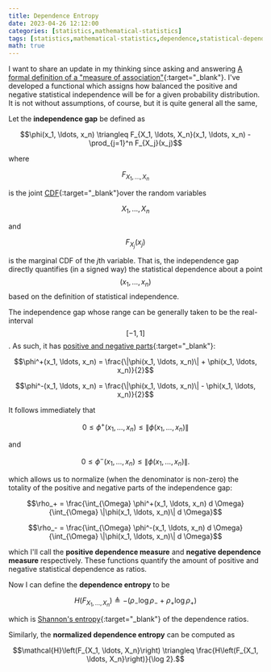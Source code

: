 ```yaml
---
title: Dependence Entropy
date: 2023-04-26 12:12:00
categories: [statistics,mathematical-statistics]
tags: [statistics,mathematical-statistics,dependence,statistical-dependence,mutual-dependence,shannon-entropy,information-theory,calculus,probability-theory]
math: true
---
```


I want to share an update in my thinking since asking and answering [A formal definition of a "measure of association"](https://stats.stackexchange.com/q/534454/69508){:target="_blank"}. I've developed a functional which assigns how balanced the positive and negative statistical independence will be for a given probability distribution. It is not without assumptions, of course, but it is quite general all the same,

Let the **independence gap** be defined as 

$$\phi(x_1, \ldots, x_n) \triangleq F_{X_1, \ldots, X_n}(x_1, \ldots, x_n) - \prod_{j=1}^n F_{X_j}(x_j)$$

where 

$$F_{X_1, \ldots, X_n}$$

is the joint [CDF](https://en.wikipedia.org/wiki/Cumulative_distribution_function){:target="_blank"}over the random variables 

$$X_1, \ldots, X_n$$ 

and 

$$F_{X_j}(x_j)$$

is the marginal CDF of the $j$th variable. That is, the independence gap directly quantifies (in a signed way) the statistical dependence about a point $$(x_1, \ldots, x_n)$$ based on the definition of statistical independence.

The independence gap whose range can be generally taken to be the real-interval $$[-1,1]$$. As such, it has [positive and negative parts](https://en.wikipedia.org/wiki/Positive_and_negative_parts){:target="_blank"}:

$$\phi^+(x_1, \ldots, x_n) = \frac{\|\phi(x_1, \ldots, x_n)\| + \phi(x_1, \ldots, x_n)}{2}$$

$$\phi^-(x_1, \ldots, x_n) = \frac{\|\phi(x_1, \ldots, x_n)\| - \phi(x_1, \ldots, x_n)}{2}$$

It follows immediately that 

$$0 \leq \phi^+(x_1, \ldots, x_n) \leq \|\phi(x_1, \ldots, x_n)\|$$

and

$$0 \leq \phi^-(x_1, \ldots, x_n) \leq \|\phi(x_1, \ldots, x_n)\|.$$

which allows us to normalize (when the denominator is non-zero) the totality of the positive and negative parts of the independence gap:

$$\rho_+ = \frac{\int_{\Omega} \phi^+(x_1, \ldots, x_n) d \Omega}{\int_{\Omega} \|\phi(x_1, \ldots, x_n)\| d \Omega}$$

$$\rho_- = \frac{\int_{\Omega} \phi^-(x_1, \ldots, x_n) d \Omega}{\int_{\Omega} \|\phi(x_1, \ldots, x_n)\| d \Omega}$$

which I'll call the **positive dependence measure** and **negative dependence measure** respectively. These functions quantify the amount of positive and negative statistical dependence as ratios.

Now I can define the **dependence entropy** to be

$$H\left(F_{X_1, \ldots, X_n}\right) \triangleq -\left( \rho_- \log \rho_- + \rho_+ \log \rho_+ \right)$$

which is [Shannon's entropy](https://en.wikipedia.org/wiki/Entropy_(information_theory)){:target="_blank"} of the dependence ratios.

Similarly, the **normalized dependence entropy** can be computed as 

$$\mathcal{H}\left(F_{X_1, \ldots, X_n}\right) \triangleq \frac{H\left(F_{X_1, \ldots, X_n}\right)}{\log 2}.$$
